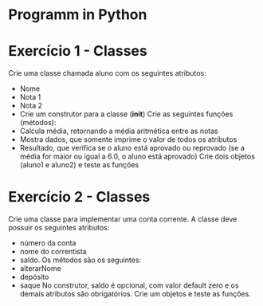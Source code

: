 # Programm in Python
# Exercício 1 - Classes
Crie uma classe chamada aluno com os seguintes atributos:
- Nome
- Nota 1
- Nota 2
- Crie um construtor para a classe (__init__)
Crie as seguintes funções (métodos):
- Calcula média, retornando a média aritmética entre as notas
- Mostra dados, que somente imprime o valor de todos os atributos
- Resultado, que verifica se o aluno está aprovado ou reprovado (se a média for maior ou igual a 6.0, o aluno está aprovado)
Crie dois objetos (aluno1 e aluno2) e teste as funções

# Exercício 2 - Classes
Crie uma classe para implementar uma conta corrente.
A classe deve possuir os seguintes atributos:
- número da conta
- nome do correntista
- saldo.
Os métodos são os seguintes:
- alterarNome
- depósito
- saque
No construtor, saldo é opcional, com valor default zero e os demais atributos são obrigatórios.
Crie um objetos e teste as funções.
